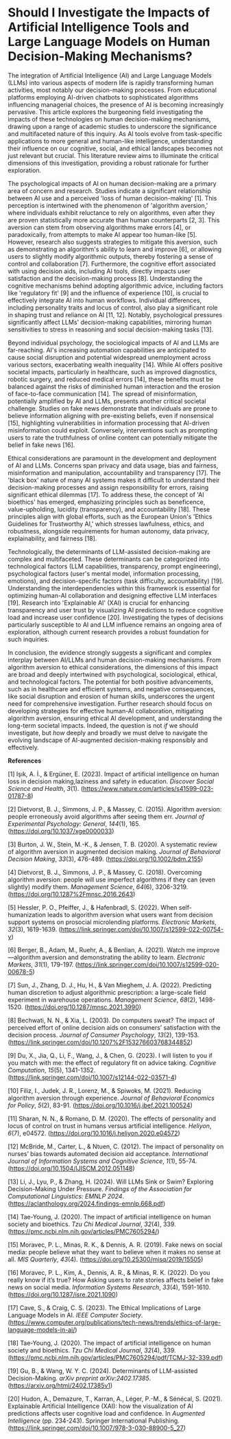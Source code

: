 # Should I Investigate the Impacts of Artificial Intelligence Tools and Large Language Models on Human Decision-Making Mechanisms?

The integration of Artificial Intelligence (AI) and Large Language Models (LLMs) into various aspects of modern life is rapidly transforming human activities, most notably our decision-making processes. From educational platforms employing AI-driven chatbots to sophisticated algorithms influencing managerial choices, the presence of AI is becoming increasingly pervasive. This article explores the burgeoning field investigating the impacts of these technologies on human decision-making mechanisms, drawing upon a range of academic studies to underscore the significance and multifaceted nature of this inquiry. As AI tools evolve from task-specific applications to more general and human-like intelligence, understanding their influence on our cognitive, social, and ethical landscapes becomes not just relevant but crucial. This literature review aims to illuminate the critical dimensions of this investigation, providing a robust rationale for further exploration.

The psychological impacts of AI on human decision-making are a primary area of concern and research. Studies indicate a significant relationship between AI use and a perceived 'loss of human decision-making' [1]. This perception is intertwined with the phenomenon of 'algorithm aversion,' where individuals exhibit reluctance to rely on algorithms, even after they are proven statistically more accurate than human counterparts [2, 3]. This aversion can stem from observing algorithms make errors [4], or paradoxically, from attempts to make AI appear too human-like [5].  However, research also suggests strategies to mitigate this aversion, such as demonstrating an algorithm's ability to learn and improve [6], or allowing users to slightly modify algorithmic outputs, thereby fostering a sense of control and collaboration [7].  Furthermore, the cognitive effort associated with using decision aids, including AI tools, directly impacts user satisfaction and the decision-making process [8]. Understanding the cognitive mechanisms behind adopting algorithmic advice, including factors like 'regulatory fit' [9] and the influence of experience [10], is crucial to effectively integrate AI into human workflows.  Individual differences, including personality traits and locus of control, also play a significant role in shaping trust and reliance on AI [11, 12].  Notably, psychological pressures significantly affect LLMs' decision-making capabilities, mirroring human sensitivities to stress in reasoning and social decision-making tasks [13].

Beyond individual psychology, the sociological impacts of AI and LLMs are far-reaching. AI's increasing automation capabilities are anticipated to cause social disruption and potential widespread unemployment across various sectors, exacerbating wealth inequality [14].  While AI offers positive societal impacts, particularly in healthcare, such as improved diagnostics, robotic surgery, and reduced medical errors [14], these benefits must be balanced against the risks of diminished human interaction and the erosion of face-to-face communication [14]. The spread of misinformation, potentially amplified by AI and LLMs, presents another critical societal challenge. Studies on fake news demonstrate that individuals are prone to believe information aligning with pre-existing beliefs, even if nonsensical [15], highlighting vulnerabilities in information processing that AI-driven misinformation could exploit. Conversely, interventions such as prompting users to rate the truthfulness of online content can potentially mitigate the belief in fake news [16].

Ethical considerations are paramount in the development and deployment of AI and LLMs. Concerns span privacy and data usage, bias and fairness, misinformation and manipulation, accountability and transparency [17].  The 'black box' nature of many AI systems makes it difficult to understand their decision-making processes and assign responsibility for errors, raising significant ethical dilemmas [17].  To address these, the concept of 'AI bioethics' has emerged, emphasizing principles such as beneficence, value-upholding, lucidity (transparency), and accountability [18].  These principles align with global efforts, such as the European Union's 'Ethics Guidelines for Trustworthy AI,' which stresses lawfulness, ethics, and robustness, alongside requirements for human autonomy, data privacy, explainability, and fairness [18].

Technologically, the determinants of LLM-assisted decision-making are complex and multifaceted. These determinants can be categorized into technological factors (LLM capabilities, transparency, prompt engineering), psychological factors (user's mental model, information processing, emotions), and decision-specific factors (task difficulty, accountability) [19]. Understanding the interdependencies within this framework is essential for optimizing human-AI collaboration and designing effective LLM interfaces [19].  Research into 'Explainable AI' (XAI) is crucial for enhancing transparency and user trust by visualizing AI predictions to reduce cognitive load and increase user confidence [20].  Investigating the types of decisions particularly susceptible to AI and LLM influence remains an ongoing area of exploration, although current research provides a robust foundation for such inquiries.

In conclusion, the evidence strongly suggests a significant and complex interplay between AI/LLMs and human decision-making mechanisms. From algorithm aversion to ethical considerations, the dimensions of this impact are broad and deeply intertwined with psychological, sociological, ethical, and technological factors.  The potential for both positive advancements, such as in healthcare and efficient systems, and negative consequences, like social disruption and erosion of human skills, underscores the urgent need for comprehensive investigation. Further research should focus on developing strategies for effective human-AI collaboration, mitigating algorithm aversion, ensuring ethical AI development, and understanding the long-term societal impacts.  Indeed, the question is not *if* we should investigate, but *how* deeply and broadly we must delve to navigate the evolving landscape of AI-augmented decision-making responsibly and effectively.

**References**

[1] Işık, A. İ., & Ergüner, E. (2023). Impact of artificial intelligence on human loss in decision making,laziness and safety in education. *Discover Social Science and Health*, *3*(1). (https://www.nature.com/articles/s41599-023-01787-8)

[2] Dietvorst, B. J., Simmons, J. P., & Massey, C. (2015). Algorithm aversion: people erroneously avoid algorithms after seeing them err. *Journal of Experimental Psychology: General*, *144*(1), 165. (https://doi.org/10.1037/xge0000033)

[3] Burton, J. W., Stein, M.-K., & Jensen, T. B. (2020). A systematic review of algorithm aversion in augmented decision making. *Journal of Behavioral Decision Making*, *33*(3), 476-489. (https://doi.org/10.1002/bdm.2155)

[4] Dietvorst, B. J., Simmons, J. P., & Massey, C. (2018). Overcoming algorithm aversion: people will use imperfect algorithms if they can (even slightly) modify them. *Management Science*, *64*(6), 3206-3219. (https://doi.org/10.1287%2Fmnsc.2016.2643)

[5] Hessler, P. O., Pfeiffer, J., & Hafenbradl, S. (2022). When self-humanization leads to algorithm aversion what users want from decision support systems on prosocial microlending platforms. *Electronic Markets*, *32*(3), 1619-1639. (https://link.springer.com/doi/10.1007/s12599-022-00754-y)

[6] Berger, B., Adam, M., Ruehr, A., & Benlian, A. (2021). Watch me improve—algorithm aversion and demonstrating the ability to learn. *Electronic Markets*, *31*(1), 179-197. (https://link.springer.com/doi/10.1007/s12599-020-00678-5)

[7] Sun, J., Zhang, D. J., Hu, H., & Van Mieghem, J. A. (2022). Predicting human discretion to adjust algorithmic prescription: a large-scale field experiment in warehouse operations. *Management Science*, *68*(2), 1498-1520. (https://doi.org/10.1287/mnsc.2021.3990)

[8] Bechwati, N. N., & Xia, L. (2003). Do computers sweat? The impact of perceived effort of online decision aids on consumers’ satisfaction with the decision process. *Journal of Consumer Psychology*, *13*(2), 139-153. (https://link.springer.com/doi/10.1207%2F153276603768344852)

[9] Du, X., Jia, Q., Li, F., Wang, J., & Chen, G. (2023). I will listen to you if you match with me: the effect of regulatory fit on advice taking. *Cognitive Computation*, *15*(5), 1341-1352. (https://link.springer.com/doi/10.1007/s12144-022-03571-4)

[10] Filiz, I., Judek, J. R., Lorenz, M., & Spiwoks, M. (2021). Reducing algorithm aversion through experience. *Journal of Behavioral Economics for Policy*, *5*(2), 83-91. (https://doi.org/10.1016/j.jbef.2021.100524)

[11] Sharan, N. N., & Romano, D. M. (2020). The effects of personality and locus of control on trust in humans versus artificial intelligence. *Heliyon*, *6*(7), e04572. (https://doi.org/10.1016/j.heliyon.2020.e04572)

[12] McBride, M., Carter, L., & Ntuen, C. (2012). The impact of personality on nurses’ bias towards automated decision aid acceptance. *International Journal of Information Systems and Cognitive Science*, *1*(1), 55-74. (https://doi.org/10.1504/IJISCM.2012.051148)

[13] Li, J., Lyu, P., & Zhang, H. (2024). Will LLMs Sink or Swim? Exploring Decision-Making Under Pressure. *Findings of the Association for Computational Linguistics: EMNLP 2024*. (https://aclanthology.org/2024.findings-emnlp.668.pdf)

[14] Tae-Young, J. (2020). The impact of artificial intelligence on human society and bioethics. *Tzu Chi Medical Journal*, *32*(4), 339. (https://pmc.ncbi.nlm.nih.gov/articles/PMC7605294/)

[15] Moravec, P. L., Minas, R. K., & Dennis, A. R. (2019). Fake news on social media: people believe what they want to believe when it makes no sense at all. *MIS Quarterly*, *43*(4). (https://doi.org/10.25300/misq/2019/15505)

[16] Moravec, P. L., Kim, A., Dennis, A. R., & Minas, R. K. (2022). Do you really know if it’s true? How Asking users to rate stories affects belief in fake news on social media. *Information Systems Research*, *33*(4), 1591-1610. (https://doi.org/10.1287/isre.2021.1090)

[17] Cave, S., & Craig, C. S. (2023). The Ethical Implications of Large Language Models in AI. *IEEE Computer Society*. (https://www.computer.org/publications/tech-news/trends/ethics-of-large-language-models-in-ai/)

[18] Tae-Young, J. (2020). The impact of artificial intelligence on human society and bioethics. *Tzu Chi Medical Journal*, *32*(4), 339. (https://pmc.ncbi.nlm.nih.gov/articles/PMC7605294/pdf/TCMJ-32-339.pdf)

[19] Gu, B., & Wang, W. Y. C. (2024). Determinants of LLM-assisted Decision-Making. *arXiv preprint arXiv:2402.17385*. (https://arxiv.org/html/2402.17385v1)

[20] Hudon, A., Demazure, T., Karran, A., Léger, P.-M., & Sénécal, S. (2021). Explainable Artificial Intelligence (XAI): how the visualization of AI predictions affects user cognitive load and confidence. In *Augmented Intelligence* (pp. 234-243). Springer International Publishing. (https://link.springer.com/doi/10.1007/978-3-030-88900-5_27)